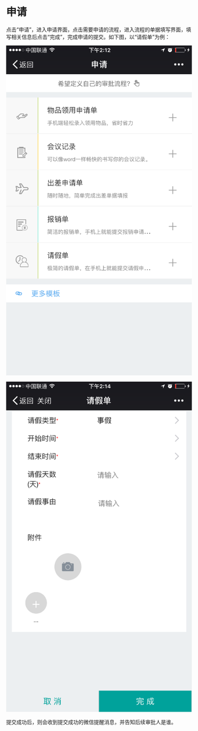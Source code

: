 # 申请

点击“申请”，进入申请界面，点击需要申请的流程，进入流程的单据填写界面，填写相关信息后点击“完成”，完成申请的提交。如下图，以“请假单”为例：

![](/articles/approval/3-/images/image56.png)

![](/articles/approval/3-/images/image57.png)

提交成功后，则会收到提交成功的微信提醒消息，并告知后续审批人是谁。

